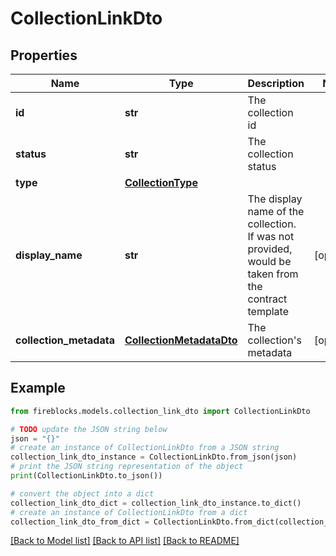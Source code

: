 # CollectionLinkDto


## Properties

Name | Type | Description | Notes
------------ | ------------- | ------------- | -------------
**id** | **str** | The collection id | 
**status** | **str** | The collection status | 
**type** | [**CollectionType**](CollectionType.md) |  | 
**display_name** | **str** | The display name of the collection. If was not provided, would be taken from the contract template | [optional] 
**collection_metadata** | [**CollectionMetadataDto**](CollectionMetadataDto.md) | The collection&#39;s metadata | [optional] 

## Example

```python
from fireblocks.models.collection_link_dto import CollectionLinkDto

# TODO update the JSON string below
json = "{}"
# create an instance of CollectionLinkDto from a JSON string
collection_link_dto_instance = CollectionLinkDto.from_json(json)
# print the JSON string representation of the object
print(CollectionLinkDto.to_json())

# convert the object into a dict
collection_link_dto_dict = collection_link_dto_instance.to_dict()
# create an instance of CollectionLinkDto from a dict
collection_link_dto_from_dict = CollectionLinkDto.from_dict(collection_link_dto_dict)
```
[[Back to Model list]](../README.md#documentation-for-models) [[Back to API list]](../README.md#documentation-for-api-endpoints) [[Back to README]](../README.md)


